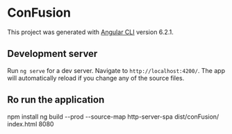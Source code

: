 # ConFusion

This project was generated with [Angular CLI](https://github.com/angular/angular-cli) version 6.2.1.

## Development server

Run `ng serve` for a dev server. Navigate to `http://localhost:4200/`. The app will automatically reload if you change any of the source files.

## Ro run the application
npm install
ng build --prod --source-map
http-server-spa dist/conFusion/ index.html 8080
